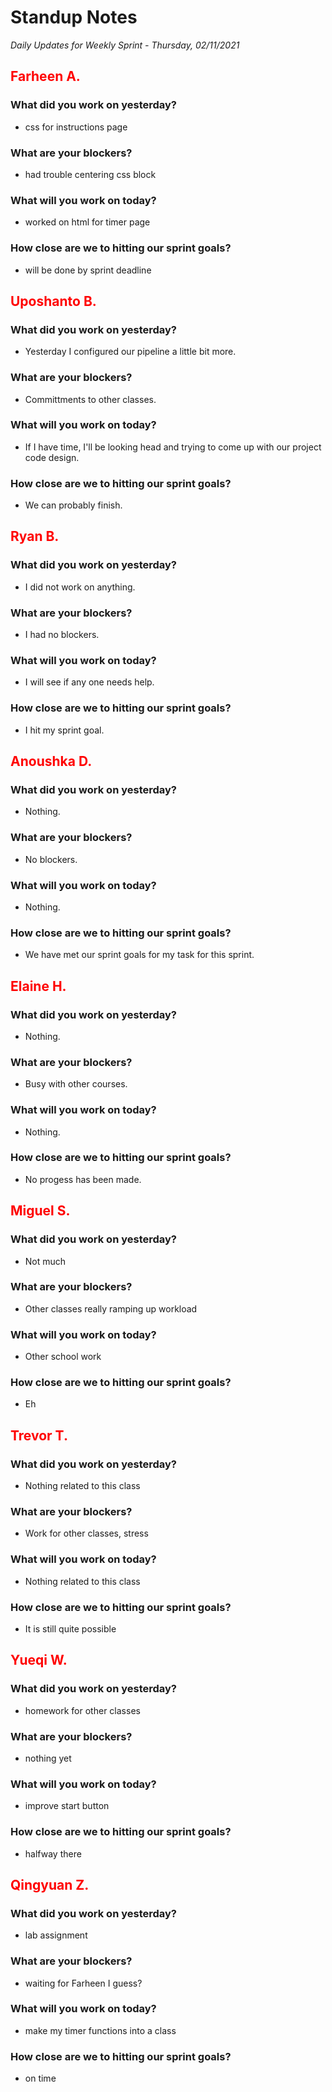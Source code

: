# Standup Notes

_Daily Updates for Weekly Sprint - Thursday, 02/11/2021_

## <span style="color: red;">Farheen A.</span>

### What did you work on yesterday?

- css for instructions page

### What are your blockers?

- had trouble centering css block

### What will you work on today?

- worked on html for timer page

### How close are we to hitting our sprint goals?

- will be done by sprint deadline

## <span style="color: red;">Uposhanto B.</span>

### What did you work on yesterday?

- Yesterday I configured our pipeline a little bit more.

### What are your blockers?

- Committments to other classes.

### What will you work on today?

- If I have time, I'll be looking head and trying to come up with our project code design.

### How close are we to hitting our sprint goals?

- We can probably finish.

## <span style="color: red;">Ryan B.</span>

### What did you work on yesterday?

- I did not work on anything.

### What are your blockers?

- I had no blockers.

### What will you work on today?

- I will see if any one needs help.

### How close are we to hitting our sprint goals?

- I hit my sprint goal.

## <span style="color: red;">Anoushka D.</span>

### What did you work on yesterday?

- Nothing.

### What are your blockers?

- No blockers.

### What will you work on today?

- Nothing.

### How close are we to hitting our sprint goals?

- We have met our sprint goals for my task for this sprint.

## <span style="color: red;">Elaine H.</span>

### What did you work on yesterday?

- Nothing.

### What are your blockers?

- Busy with other courses.

### What will you work on today?

- Nothing.

### How close are we to hitting our sprint goals?

- No progess has been made.

## <span style="color: red;">Miguel S.</span>

### What did you work on yesterday?

- Not much

### What are your blockers?

- Other classes really ramping up workload

### What will you work on today?

- Other school work

### How close are we to hitting our sprint goals?

- Eh

## <span style="color: red;">Trevor T.</span>

### What did you work on yesterday?

- Nothing related to this class

### What are your blockers?

- Work for other classes, stress

### What will you work on today?

- Nothing related to this class

### How close are we to hitting our sprint goals?

- It is still quite possible

## <span style="color: red;">Yueqi W.</span>

### What did you work on yesterday?

- homework for other classes

### What are your blockers?

- nothing yet

### What will you work on today?

- improve start button

### How close are we to hitting our sprint goals?

- halfway there

## <span style="color: red;">Qingyuan Z.</span>

### What did you work on yesterday?

- lab assignment

### What are your blockers?

- waiting for Farheen I guess?

### What will you work on today?

- make my timer functions into a class

### How close are we to hitting our sprint goals?

- on time
